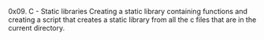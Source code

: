 0x09. C - Static libraries
Creating a static library containing functions and creating a script that creates a static library from all the c files that are in the current directory. 
